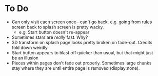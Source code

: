 # To Do

* Can only visit each screen once--can't go back. e.g. going from rules screen back to splash screen is pretty wacky.
  * e.g. Start button doesn't re-appear
* Sometimes stars are *really* fast. Why?
* 3D transform on splash page looks pretty broken on fade-out. Credits fold down weirdly
* Start button appears to blast off quicker than usual, but that might just be an illusion
* Pieces within pages don't fade out properly. Sometimes large chunks stay where they are until entire page is removed (display:none).
